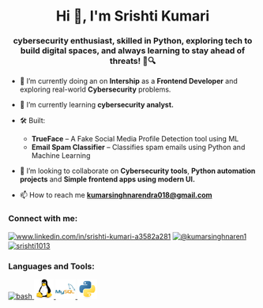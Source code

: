 <h1 align="center">Hi 👋, I'm Srishti Kumari</h1>
<h3 align="center">cybersecurity enthusiast, skilled in Python, exploring tech to build digital spaces, and always learning to stay ahead of threats! 🚀🔍</h3>

- 🔭 I’m currently doing an on **Intership** as a **Frontend Developer** and exploring real-world **Cybersecurity** problems.

- 🌱 I’m currently learning **cybersecurity analyst.**
  
- 🛠️ Built:
  - **TrueFace** – A Fake Social Media Profile Detection tool using ML
  - **Email Spam Classifier** – Classifies spam emails using Python and Machine Learning

- 👯 I’m looking to collaborate on **Cybersecurity tools**, **Python automation projects** and **Simple frontend apps using modern UI.**

- 📫 How to reach me **kumarsinghnarendra018@gmail.com**

<h3 align="left">Connect with me:</h3>
<p align="left"> 
<a href="https://linkedin.com/in/www.linkedin.com/in/srishti-kumari-a3582a281" target="blank"><img align="center" src="https://raw.githubusercontent.com/rahuldkjain/github-profile-readme-generator/master/src/images/icons/Social/linked-in-alt.svg" alt="www.linkedin.com/in/srishti-kumari-a3582a281" height="30" width="40" /></a>
<a href="https://www.hackerrank.com/@kumarsinghnaren1" target="blank"><img align="center" src="https://raw.githubusercontent.com/rahuldkjain/github-profile-readme-generator/master/src/images/icons/Social/hackerrank.svg" alt="@kumarsinghnaren1" height="30" width="40" /></a>
<a href="https://www.leetcode.com/srishti1013" target="blank"><img align="center" src="https://raw.githubusercontent.com/rahuldkjain/github-profile-readme-generator/master/src/images/icons/Social/leet-code.svg" alt="srishti1013" height="30" width="40" /></a>
</p>

<h3 align="left">Languages and Tools:</h3>
<p align="left"> <a href="https://www.gnu.org/software/bash/" target="_blank" rel="noreferrer"> <img src="https://www.vectorlogo.zone/logos/gnu_bash/gnu_bash-icon.svg" alt="bash" width="40" height="40"/>   </a> <a href="https://www.linux.org/" target="_blank" rel="noreferrer"> <img src="https://raw.githubusercontent.com/devicons/devicon/master/icons/linux/linux-original.svg" alt="linux" width="40" height="40"/> </a> <a href="https://www.mysql.com/" target="_blank" rel="noreferrer"> <img src="https://raw.githubusercontent.com/devicons/devicon/master/icons/mysql/mysql-original-wordmark.svg" alt="mysql" width="40" height="40"/> </a> <a href="https://www.python.org" target="_blank" rel="noreferrer"> <img src="https://raw.githubusercontent.com/devicons/devicon/master/icons/python/python-original.svg" alt="python" width="40" height="40"/> </a> </p>
